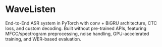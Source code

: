 # WaveListen
End-to-End ASR system in PyTorch with conv + BiGRU architecture, CTC loss, and custom decoding. Built without pre-trained APIs, featuring MFCC/spectrogram preprocessing, noise handling, GPU-accelerated training, and WER-based evaluation.

